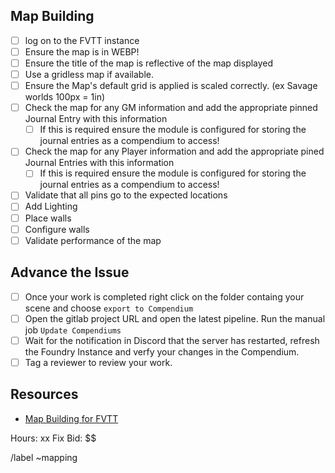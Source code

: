 ## Map Building

- [ ] log on to the FVTT instance
- [ ] Ensure the map is in WEBP!
- [ ] Ensure the title of the map is reflective of the map displayed
- [ ] Use a gridless map if available.  
- [ ] Ensure the Map's default grid is applied is scaled correctly. (ex Savage worlds 100px = 1in)
- [ ] Check the map for any GM information and add the appropriate pinned Journal Entry with this information
  - [ ] If this is required ensure the module is configured for storing the journal entries as a compendium to access!
- [ ] Check the map for any Player information and add the appropriate pined Journal Entries with this information
  - [ ] If this is required ensure the module is configured for storing the journal entries as a compendium to access!
- [ ] Validate that all pins go to the expected locations
- [ ] Add Lighting
- [ ] Place walls
- [ ] Configure walls
- [ ] Validate performance of the map

## Advance the Issue

- [ ] Once your work is completed right click on the folder containg your scene and choose `export to Compendium`
- [ ] Open the gitlab project URL and open the latest pipeline.  Run the manual job `Update Compendiums`
- [ ] Wait for the notification in Discord that the server has restarted, refresh the Foundry Instance and verfy your changes in the Compendium.
- [ ] Tag a reviewer to review your work.

## Resources

- [Map Building for FVTT](https://docs.google.com/document/d/1ujMfOngwj_bsqq6IHOTBdqtAeeg0xES6tFPwtjhokig/edit?usp=sharing)

Hours: xx
Fix Bid: $$

/label ~mapping
